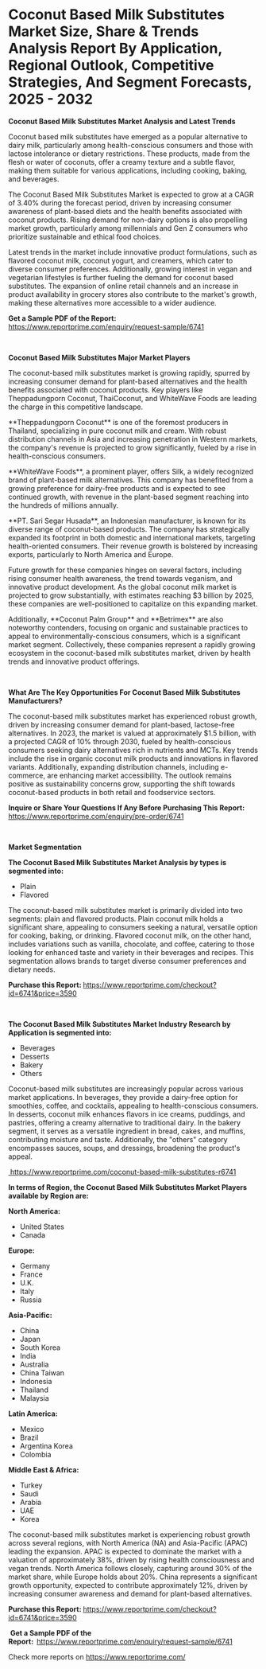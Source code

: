 <p><h1>Coconut Based Milk Substitutes Market Size, Share & Trends Analysis Report By Application, Regional Outlook, Competitive Strategies, And Segment Forecasts, 2025 - 2032</h1></p><p><strong>Coconut Based Milk Substitutes Market Analysis and Latest Trends</strong></p>
<p><p>Coconut based milk substitutes have emerged as a popular alternative to dairy milk, particularly among health-conscious consumers and those with lactose intolerance or dietary restrictions. These products, made from the flesh or water of coconuts, offer a creamy texture and a subtle flavor, making them suitable for various applications, including cooking, baking, and beverages.</p><p>The Coconut Based Milk Substitutes Market is expected to grow at a CAGR of 3.40% during the forecast period, driven by increasing consumer awareness of plant-based diets and the health benefits associated with coconut products. Rising demand for non-dairy options is also propelling market growth, particularly among millennials and Gen Z consumers who prioritize sustainable and ethical food choices.</p><p>Latest trends in the market include innovative product formulations, such as flavored coconut milk, coconut yogurt, and creamers, which cater to diverse consumer preferences. Additionally, growing interest in vegan and vegetarian lifestyles is further fueling the demand for coconut based substitutes. The expansion of online retail channels and an increase in product availability in grocery stores also contribute to the market's growth, making these alternatives more accessible to a wider audience.</p></p>
<p><strong>Get a Sample PDF of the Report:&nbsp;</strong> <a href="https://www.reportprime.com/enquiry/request-sample/6741?utm_campaign=3276&utm_medium=2&utm_source=Github&utm_content=ia&utm_term=19032025&utm_id=coconut-based-milk-substitutes">https://www.reportprime.com/enquiry/request-sample/6741</a></p>
<p>&nbsp;</p>
<p><strong>Coconut Based Milk Substitutes Major Market Players</strong></p>
<p><p>The coconut-based milk substitutes market is growing rapidly, spurred by increasing consumer demand for plant-based alternatives and the health benefits associated with coconut products. Key players like Theppadungporn Coconut, ThaiCoconut, and WhiteWave Foods are leading the charge in this competitive landscape.</p><p>**Theppadungporn Coconut** is one of the foremost producers in Thailand, specializing in pure coconut milk and cream. With robust distribution channels in Asia and increasing penetration in Western markets, the company's revenue is projected to grow significantly, fueled by a rise in health-conscious consumers.</p><p>**WhiteWave Foods**, a prominent player, offers Silk, a widely recognized brand of plant-based milk alternatives. This company has benefited from a growing preference for dairy-free products and is expected to see continued growth, with revenue in the plant-based segment reaching into the hundreds of millions annually. </p><p>**PT. Sari Segar Husada**, an Indonesian manufacturer, is known for its diverse range of coconut-based products. The company has strategically expanded its footprint in both domestic and international markets, targeting health-oriented consumers. Their revenue growth is bolstered by increasing exports, particularly to North America and Europe.</p><p>Future growth for these companies hinges on several factors, including rising consumer health awareness, the trend towards veganism, and innovative product development. As the global coconut milk market is projected to grow substantially, with estimates reaching $3 billion by 2025, these companies are well-positioned to capitalize on this expanding market.</p><p>Additionally, **Coconut Palm Group** and **Betrimex** are also noteworthy contenders, focusing on organic and sustainable practices to appeal to environmentally-conscious consumers, which is a significant market segment. Collectively, these companies represent a rapidly growing ecosystem in the coconut-based milk substitutes market, driven by health trends and innovative product offerings.</p></p>
<p>&nbsp;</p>
<p><strong>What Are The Key Opportunities For Coconut Based Milk Substitutes Manufacturers?</strong></p>
<p><p>The coconut-based milk substitutes market has experienced robust growth, driven by increasing consumer demand for plant-based, lactose-free alternatives. In 2023, the market is valued at approximately $1.5 billion, with a projected CAGR of 10% through 2030, fueled by health-conscious consumers seeking dairy alternatives rich in nutrients and MCTs. Key trends include the rise in organic coconut milk products and innovations in flavored variants. Additionally, expanding distribution channels, including e-commerce, are enhancing market accessibility. The outlook remains positive as sustainability concerns grow, supporting the shift towards coconut-based products in both retail and foodservice sectors.</p></p>
<p><strong>Inquire or Share Your Questions If Any Before Purchasing This Report:</strong> <a href="https://www.reportprime.com/enquiry/pre-order/6741?utm_campaign=3276&utm_medium=2&utm_source=Github&utm_content=ia&utm_term=19032025&utm_id=coconut-based-milk-substitutes">https://www.reportprime.com/enquiry/pre-order/6741</a></p>
<p>&nbsp;</p>
<p><strong>Market Segmentation</strong></p>
<p><strong>The Coconut Based Milk Substitutes Market Analysis by types is segmented into:</strong></p>
<p><ul><li>Plain</li><li>Flavored</li></ul></p>
<p><p>The coconut-based milk substitutes market is primarily divided into two segments: plain and flavored products. Plain coconut milk holds a significant share, appealing to consumers seeking a natural, versatile option for cooking, baking, or drinking. Flavored coconut milk, on the other hand, includes variations such as vanilla, chocolate, and coffee, catering to those looking for enhanced taste and variety in their beverages and recipes. This segmentation allows brands to target diverse consumer preferences and dietary needs.</p></p>
<p><strong>Purchase this Report:&nbsp;</strong><a href="https://www.reportprime.com/checkout?id=6741&price=3590&utm_campaign=3276&utm_medium=2&utm_source=Github&utm_content=ia&utm_term=19032025&utm_id=coconut-based-milk-substitutes">https://www.reportprime.com/checkout?id=6741&price=3590</a></p>
<p>&nbsp;</p>
<p><strong>The Coconut Based Milk Substitutes Market Industry Research by Application is segmented into:</strong></p>
<p><ul><li>Beverages</li><li>Desserts</li><li>Bakery</li><li>Others</li></ul></p>
<p><p>Coconut-based milk substitutes are increasingly popular across various market applications. In beverages, they provide a dairy-free option for smoothies, coffee, and cocktails, appealing to health-conscious consumers. In desserts, coconut milk enhances flavors in ice creams, puddings, and pastries, offering a creamy alternative to traditional dairy. In the bakery segment, it serves as a versatile ingredient in bread, cakes, and muffins, contributing moisture and taste. Additionally, the "others" category encompasses sauces, soups, and dressings, broadening the product's appeal.</p></p>
<p><a href="https://www.reportprime.com/coconut-based-milk-substitutes-r6741?utm_campaign=3276&utm_medium=2&utm_source=Github&utm_content=ia&utm_term=19032025&utm_id=coconut-based-milk-substitutes">&nbsp;https://www.reportprime.com/coconut-based-milk-substitutes-r6741</a></p>
<p><strong>In terms of Region, the Coconut Based Milk Substitutes Market Players available by Region are:</strong></p>
<p>
    <p> <strong> North America: </strong>
        <ul>
            <li>United States</li>
            <li>Canada</li>
        </ul>
        </p> 
    <p> <strong> Europe: </strong>
        <ul>
            <li>Germany</li>
            <li>France</li>
            <li>U.K.</li>
            <li>Italy</li>
            <li>Russia</li>
        </ul>
        </p> 
    <p> <strong> Asia-Pacific: </strong>
        <ul>
            <li>China</li>
            <li>Japan</li>
            <li>South Korea</li>
            <li>India</li>
            <li>Australia</li>
            <li>China Taiwan</li>
            <li>Indonesia</li>
            <li>Thailand</li>
            <li>Malaysia</li>
        </ul>
        </p> 
    <p> <strong> Latin America: </strong>
        <ul>
            <li>Mexico</li>
            <li>Brazil</li>
            <li>Argentina Korea</li>
            <li>Colombia</li>
        </ul>
        </p> 
    <p> <strong> Middle East & Africa: </strong>
        <ul>
            <li>Turkey</li>
            <li>Saudi</li>
            <li>Arabia</li>
            <li>UAE</li>
            <li>Korea</li>
        </ul>
    </p>
    </p>
<p><p>The coconut-based milk substitutes market is experiencing robust growth across several regions, with North America (NA) and Asia-Pacific (APAC) leading the expansion. APAC is expected to dominate the market with a valuation of approximately 38%, driven by rising health consciousness and vegan trends. North America follows closely, capturing around 30% of the market share, while Europe holds about 20%. China represents a significant growth opportunity, expected to contribute approximately 12%, driven by increasing consumer awareness and demand for plant-based alternatives.</p></p>
<p><strong>Purchase this Report: </strong><a href="https://www.reportprime.com/checkout?id=6741&price=3590&utm_campaign=3276&utm_medium=2&utm_source=Github&utm_content=ia&utm_term=19032025&utm_id=coconut-based-milk-substitutes">https://www.reportprime.com/checkout?id=6741&price=3590</a></p>
<p>&nbsp;<strong>Get a Sample PDF of the Report:&nbsp;&nbsp;</strong><a href="https://www.reportprime.com/enquiry/request-sample/6741?utm_campaign=3276&utm_medium=2&utm_source=Github&utm_content=ia&utm_term=19032025&utm_id=coconut-based-milk-substitutes">https://www.reportprime.com/enquiry/request-sample/6741</a></p>
<p><strong></strong></p>
<p>Check more reports on <a href="https://www.reportprime.com/?utm_campaign=3276&utm_medium=2&utm_source=Github&utm_content=ia&utm_term=19032025&utm_id=coconut-based-milk-substitutes">https://www.reportprime.com/</a></p>